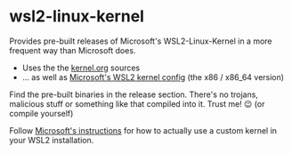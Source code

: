 # wsl2-linux-kernel
Provides pre-built releases of Microsoft's WSL2-Linux-Kernel in a more frequent way than Microsoft does.

* Uses the the [kernel.org](https://kernel.org/) sources
* ... as well as [Microsoft's WSL2 kernel config](https://github.com/microsoft/WSL2-Linux-Kernel/blob/linux-msft-wsl-5.10.y/Microsoft/config-wsl) (the x86 / x86_64 version)

Find the pre-built binaries in the release section. There's no trojans, malicious stuff or something like that compiled into it. Trust me! :wink: (or compile yourself)

Follow [Microsoft's instructions](https://docs.microsoft.com/en-us/windows/wsl/wsl-config#configure-global-options-with-wslconfig) for how to actually use a custom kernel in your WSL2 installation.
